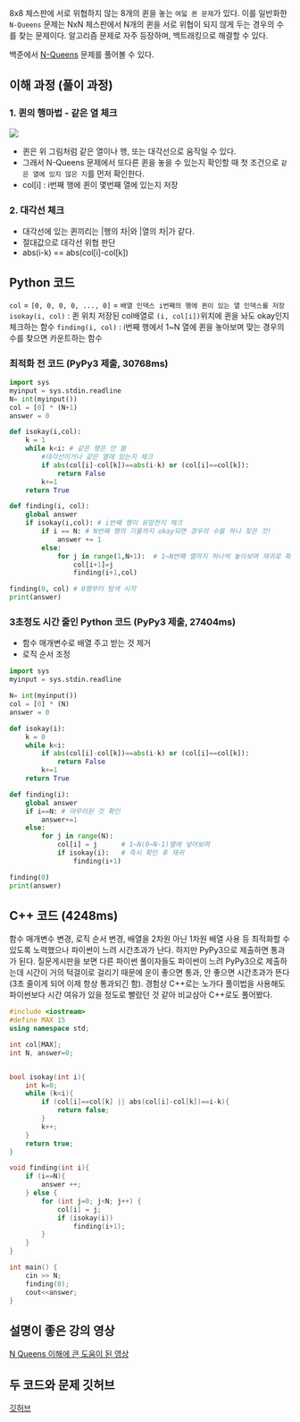 8x8 체스판에 서로 위협하지 않는 8개의 퀸을 놓는 `여덟 퀸 문제`가 있다.
이를 일반화한 `N-Queens` 문제는 NxN 체스판에서 N개의 퀸을 서로 위협이 되지 않게 두는 경우의 수를 찾는 문제이다. 알고리즘 문제로 자주 등장하며, 백트래킹으로 해결할 수 있다.

백준에서 [N-Queens](https://www.acmicpc.net/problem/9663) 문제를 풀어볼 수 있다.

## 이해 과정 (풀이 과정)
### 1. 퀸의 행마법 - 같은 열 체크
![](https://velog.velcdn.com/images/kuronuma_daisy/post/342a70fb-7e9e-4eda-8f0b-8790530a7f40/image.png)
* 퀸은 위 그림처럼 같은 열이나 행, 또는 대각선으로 움직일 수 있다.
* 그래서 N-Queens 문제에서 또다른 퀸을 놓을 수 있는지 확인할 때 첫 조건으로 `같은 열에 있지 않은 지`를 먼저 확인한다.
* col[i] : i번째 행에 퀸이 몇번째 열에 있는지 저장

### 2. 대각선 체크
* 대각선에 있는 퀸끼리는 |행의 차|와 |열의 차|가 같다.
* 절대값으로 대각선 위협 판단
* abs(i-k) == abs(col[i]-col[k])

## Python 코드

`col` = `[0, 0, 0, 0, ..., 0]` = `배열 인덱스 i번째의 행에 퀸이 있는 열 인덱스를 저장`
`isokay(i, col)` : 퀸 위치 저장된 col배열로 `(i, col[i])`위치에 퀸을 놔도 okay인지 체크하는 함수
`finding(i, col)` : i번째 행에서 1~N 열에 퀸을 놓아보며 맞는 경우의 수를 찾으면 카운트하는 함수

### 최적화 전 코드 (PyPy3 제출, 30768ms)
```python
import sys
myinput = sys.stdin.readline
N= int(myinput())
col = [0] * (N+1)
answer = 0

def isokay(i,col):
    k = 1
    while k<i: # 같은 행은 안 봄
        #대각선이거나 같은 열에 있는지 체크
        if abs(col[i]-col[k])==abs(i-k) or (col[i]==col[k]): 
            return False
        k+=1
    return True

def finding(i, col):
    global answer
    if isokay(i,col): # i번째 행이 유망한지 체크
        if i == N: # N번째 행의 기물까지 okay되면 경우의 수를 하나 찾은 것!
            answer += 1
        else:
            for j in range(1,N+1):  # 1~N번째 열까지 하나씩 놓아보며 재귀로 확인
                col[i+1]=j
                finding(i+1,col)

finding(0, col) # 0행부터 탐색 시작
print(answer)
```

### 3초정도 시간 줄인 Python 코드  (PyPy3 제출, 27404ms)
* 함수 매개변수로 배열 주고 받는 것 제거
* 로직 순서 조정
```python
import sys
myinput = sys.stdin.readline

N= int(myinput())
col = [0] * (N)
answer = 0

def isokay(i):
    k = 0
    while k<i:
        if abs(col[i]-col[k])==abs(i-k) or (col[i]==col[k]):
            return False
        k+=1
    return True

def finding(i):
    global answer
    if i==N: # 마무리된 것 확인
        answer+=1
    else: 
        for j in range(N):
            col[i] = j 		# 1~N(0~N-1)열에 넣어보며
            if isokay(i):	# 즉시 확인 후 재귀
                finding(i+1)

finding(0)
print(answer)
```

## C++ 코드 (4248ms)
함수 매개변수 변경, 로직 순서 변경, 배열을 2차원 아닌 1차원 배열 사용 등 최적화할 수 있도록 노력했으나 파이썬이 느려 시간초과가 난다. 하지만 PyPy3으로 제출하면 통과가 된다. 질문게시판을 보면 다른 파이썬 풀이자들도 파이썬이 느려 PyPy3으로 제출하는데 시간이 거의 턱걸이로 걸리기 때문에 운이 좋으면 통과, 안 좋으면 시간초과가 뜬다(3초 줄이게 되어 이제 항상 통과되긴 함). 경험상 C++로는 노가다 풀이법을 사용해도 파이썬보다 시간 여유가 있을 정도로 빨랐던 것 같아 비교삼아 C++로도 풀어봤다.

```cpp
#include <iostream>
#define MAX 15
using namespace std;

int col[MAX];
int N, answer=0;


bool isokay(int i){
    int k=0;
    while (k<i){
        if (col[i]==col[k] || abs(col[i]-col[k])==i-k){
            return false;
        }
        k++;
    }
    return true;
}

void finding(int i){
    if (i==N){
        answer ++;
    } else {
        for (int j=0; j<N; j++) {
            col[i] = j;
            if (isokay(i))
                finding(i+1);
        }
    }
}

int main() {
    cin >> N;
    finding(0);
    cout<<answer;
}
```


## 설명이 좋은 강의 영상
[N Queens 이해에 큰 도움이 된 영상](https://youtu.be/HRwFgtiqHH0)

## 두 코드와 문제 깃허브
[깃허브](https://github.com/yndoo/algorithm-study/tree/main/%EB%B0%B1%EC%A4%80/Gold/9663.%E2%80%85N%EF%BC%8DQueen)

